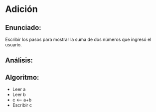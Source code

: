 # Adición

## Enunciado:
Escribir los pasos para mostrar la suma de dos números que ingresó el usuario.

## Análisis:

## Algoritmo:
  - Leer a
  - Leer b
  - c <-- a+b
  - Escribir c
